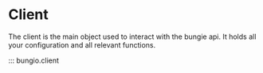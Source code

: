 # Client

The client is the main object used to interact with the bungie api. It holds all your configuration and all relevant functions.

[//]: # "todo why is this empy"

::: bungio.client
